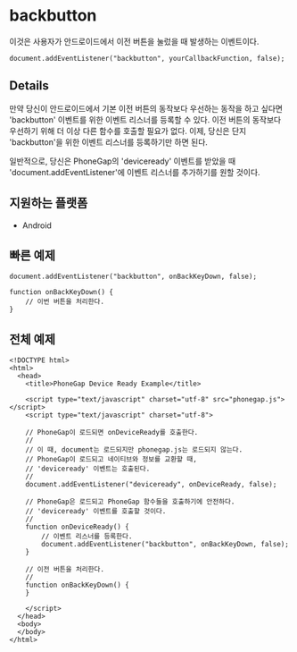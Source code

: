 backbutton
===========

이것은 사용자가 안드로이드에서 이전 버튼을 눌렀을 때 발생하는 이벤트이다.

    document.addEventListener("backbutton", yourCallbackFunction, false);

Details
-------

만약 당신이 안드로이드에서 기본 이전 버튼의 동작보다 우선하는 동작을 하고 싶다면 'backbutton' 이벤트를 위한 이벤트 리스너를 등록할 수 있다. 이전 버튼의 동작보다 우선하기 위해 더 이상 다른 함수를 호출할 필요가 없다. 이제, 당신은 단지 'backbutton'을 위한 이벤트 리스너를 등록하기만 하면 된다.

일반적으로, 당신은 PhoneGap의 'deviceready' 이벤트를 받았을 때 'document.addEventListener'에 이벤트 리스너를 추가하기를 원할 것이다.

지원하는 플랫폼
-------------------

- Android

빠른 예제
-------------

    document.addEventListener("backbutton", onBackKeyDown, false);

    function onBackKeyDown() {
        // 이번 버튼을 처리한다.
    }

전체 예제
------------

    <!DOCTYPE html>
    <html>
      <head>
        <title>PhoneGap Device Ready Example</title>

        <script type="text/javascript" charset="utf-8" src="phonegap.js"></script>
        <script type="text/javascript" charset="utf-8">

        // PhoneGap이 로드되면 onDeviceReady를 호출한다.
        //
        // 이 때, document는 로드되지만 phonegap.js는 로드되지 않는다.
        // PhoneGap이 로드되고 네이티브와 정보를 교환할 때,
        // 'deviceready' 이벤트는 호출된다.
        // 
        document.addEventListener("deviceready", onDeviceReady, false);

        // PhoneGap은 로드되고 PhoneGap 함수들을 호출하기에 안전하다. 
        // 'deviceready' 이벤트를 호출할 것이다.
        //
        function onDeviceReady() {
            // 이벤트 리스너를 등록한다.
            document.addEventListener("backbutton", onBackKeyDown, false);
        }
        
        // 이전 버튼을 처리한다.
        //
        function onBackKeyDown() {
        }

        </script>
      </head>
      <body>
      </body>
    </html>
